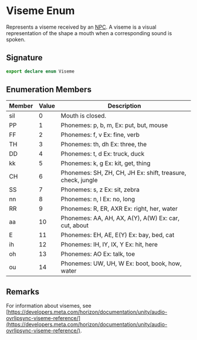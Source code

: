 # Viseme Enum

Represents a viseme received by an [NPC](https://developers.meta.com/horizon-worlds/reference/2.0.0/npc_npc). A viseme is a visual representation of the shape a mouth when a corresponding sound is spoken.

## Signature

```typescript
export declare enum Viseme
```

## Enumeration Members

| Member | Value | Description |
| --- | --- | --- |
| sil | 0 | Mouth is closed. |
| PP | 1 | Phonemes: p, b, m, Ex: put, but, mouse |
| FF | 2 | Phonemes: f, v Ex: fine, verb |
| TH | 3 | Phonemes: th, dh Ex: three, the |
| DD | 4 | Phonemes: t, d Ex: truck, duck |
| kk | 5 | Phonemes: k, g Ex: kit, get, thing |
| CH | 6 | Phonemes: SH, ZH, CH, JH Ex: shift, treasure, check, jungle |
| SS | 7 | Phonemes: s, z Ex: sit, zebra |
| nn | 8 | Phonemes: n, l Ex: no, long |
| RR | 9 | Phonemes: R, ER, AXR Ex: right, her, water |
| aa | 10 | Phonemes: AA, AH, AX, A(Y), A(W) Ex: car, cut, about |
| E | 11 | Phonemes: EH, AE, E(Y) Ex: bay, bed, cat |
| ih | 12 | Phonemes: IH, IY, IX, Y Ex: hit, here |
| oh | 13 | Phonemes: AO Ex: talk, toe |
| ou | 14 | Phonemes: UW, UH, W Ex: boot, book, how, water |

## Remarks

For information about visemes, see [https://developers.meta.com/horizon/documentation/unity/audio-ovrlipsync-viseme-reference/](https://developers.meta.com/horizon/documentation/unity/audio-ovrlipsync-viseme-reference/).